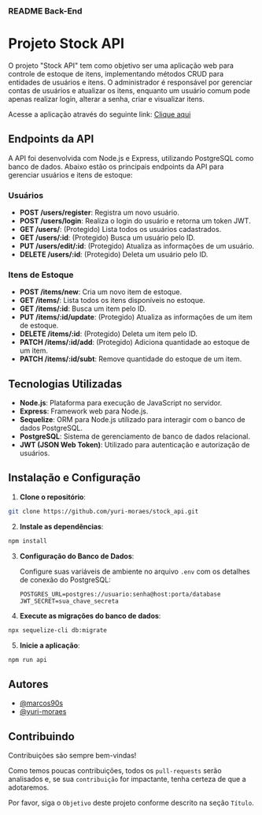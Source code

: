 ### README Back-End

# Projeto Stock API

O projeto "Stock API" tem como objetivo ser uma aplicação web para controle de estoque de itens, implementando métodos CRUD para entidades de usuários e itens. O administrador é responsável por gerenciar contas de usuários e atualizar os itens, enquanto um usuário comum pode apenas realizar login, alterar a senha, criar e visualizar itens.

Acesse a aplicação através do seguinte link: [Clique aqui](https://react-stock-jph97vote-yurimoraes-projects.vercel.app/#/)

## Endpoints da API

A API foi desenvolvida com Node.js e Express, utilizando PostgreSQL como banco de dados. Abaixo estão os principais endpoints da API para gerenciar usuários e itens de estoque:

### **Usuários**

- **POST /users/register**: Registra um novo usuário.  
- **POST /users/login**: Realiza o login do usuário e retorna um token JWT.  
- **GET /users/**: (Protegido) Lista todos os usuários cadastrados.  
- **GET /users/:id**: (Protegido) Busca um usuário pelo ID.  
- **PUT /users/edit/:id**: (Protegido) Atualiza as informações de um usuário.  
- **DELETE /users/:id**: (Protegido) Deleta um usuário pelo ID.  

### **Itens de Estoque**

- **POST /items/new**: Cria um novo item de estoque.  
- **GET /items/**: Lista todos os itens disponíveis no estoque.  
- **GET /items/:id**: Busca um item pelo ID.  
- **PUT /items/:id/update**: (Protegido) Atualiza as informações de um item de estoque.  
- **DELETE /items/:id**: (Protegido) Deleta um item pelo ID.  
- **PATCH /items/:id/add**: (Protegido) Adiciona quantidade ao estoque de um item.  
- **PATCH /items/:id/subt**: Remove quantidade do estoque de um item.  

## Tecnologias Utilizadas

- **Node.js**: Plataforma para execução de JavaScript no servidor.
- **Express**: Framework web para Node.js.
- **Sequelize**: ORM para Node.js utilizado para interagir com o banco de dados PostgreSQL.
- **PostgreSQL**: Sistema de gerenciamento de banco de dados relacional.
- **JWT (JSON Web Token)**: Utilizado para autenticação e autorização de usuários.

## Instalação e Configuração

1. **Clone o repositório**:

```bash
git clone https://github.com/yuri-moraes/stock_api.git
```

2. **Instale as dependências**:

```bash
npm install
```

3. **Configuração do Banco de Dados**:

   Configure suas variáveis de ambiente no arquivo `.env` com os detalhes de conexão do PostgreSQL:

   ```env
   POSTGRES_URL=postgres://usuario:senha@host:porta/database
   JWT_SECRET=sua_chave_secreta
   ```

4. **Execute as migrações do banco de dados**:

```bash
npx sequelize-cli db:migrate
```

5. **Inicie a aplicação**:

```bash
npm run api
```

## Autores

- [@marcos90s](https://github.com/marcos90s)
- [@yuri-moraes](https://www.github.com/yuri-moraes)

## Contribuindo

Contribuições são sempre bem-vindas!

Como temos poucas contribuições, todos os `pull-requests` serão analisados e, se sua `contribuição` for impactante, tenha certeza de que a adotaremos.

Por favor, siga o `Objetivo` deste projeto conforme descrito na seção `Título`.
